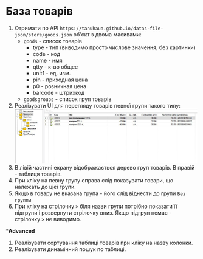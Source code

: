 # База товарів

1. Отримати по API `https://tanuhaua.github.io/datas-file-json/store/goods.json` об'єкт з двома масивами:
    * `goods` - список товарів
        * type - тип (виводимо просто числове значення, без картинки)
        * code - код
        * name - имя
        * qtty - к-во общее
        * unit1 - ед. изм.
        * pin - приходная цена
        * p0 - розничная цена
        * barcode - штрихкод
    * `goodsgroups`  - список груп товарів
2. Реалізувати UI для перегляду товарів певної групи такого типу: 
![goods](./goods.jpg)
3. В лівій частині екрану відображається дерево груп товарів. В правій - таблиця товарів. 
4. При кліку на певну групу справа слід показувати товари, що належать до цієї групи.
5. Якщо в товару не вказана група - його слід віднести до групи `Без группы`
6. При кліку на стрілочку `>` біля назви групи потрібно показати її підгрупи і розвернути стрілочку вниз. Якщо підгруп немає - стрілочку `>` не виводимо.

***Advanced**
1. Реалізувати сортування таблиці товарів при кліку на назву колонки.
2. Реалізувати динамічний пошук по таблиці. 